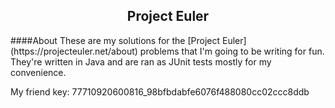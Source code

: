 <h2 align="center">Project Euler</h2>
####About
These are my solutions for the [Project Euler](https://projecteuler.net/about) problems that I'm going to be writing for fun. They're written in Java and are ran as JUnit tests mostly for my convenience.

My friend key: 77710920600816_98bfbdabfe6076f488080cc02ccc8ddb
